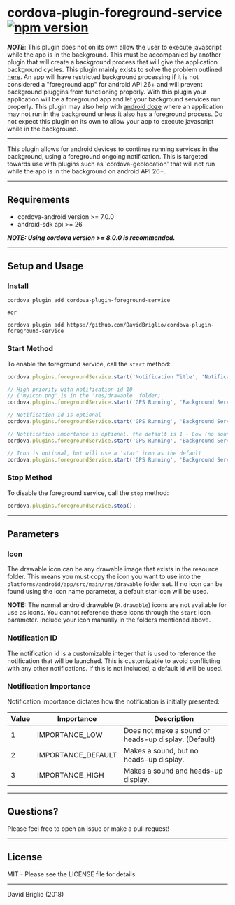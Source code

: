 # cordova-plugin-foreground-service [![npm version](https://badge.fury.io/js/cordova-plugin-foreground-service.svg)](https://badge.fury.io/js/cordova-plugin-foreground-service)

**_NOTE_**: This plugin does not on its own allow the user to execute javascript while the app is in the background. This must be accompanied by another plugin that will create a background process that will give the application background cycles. This plugin mainly exists to solve the problem outlined [here](https://developer.android.com/about/versions/oreo/background#services). An app will have restricted background processing if it is not considered a "foreground app" for android API 26+ and will prevent background pluggins from functioning properly. With this plugin your application will be a foreground app and let your background services run properly. This plugin may also help with [android doze](https://developer.android.com/training/monitoring-device-state/doze-standby#understand_app_standby) where an application may not run in the background unless it also has a foreground process. Do not expect this plugin on its own to allow your app to execute javascript while in the background.

---

This plugin allows for android devices to continue running services in the background, using a foreground ongoing notification. This is targeted towards use with plugins such as 'cordova-geolocation' that will not run while the app is in the background on android API 26+.

---

## Requirements

- cordova-android version >= 7.0.0
- android-sdk api >= 26

**_NOTE: Using cordova version >= 8.0.0 is recommended._**

---

## Setup and Usage

### Install

```shell
cordova plugin add cordova-plugin-foreground-service

#or

cordova plugin add https://github.com/DavidBriglio/cordova-plugin-foreground-service
```

### Start Method

To enable the foreground service, call the `start` method:

```javascript
cordova.plugins.foregroundService.start('Notification Title', 'Notification Text', 'drawable-icon-name', [notification importance], [notification id]);

// High priority with notification id 10
// ('myicon.png' is in the 'res/drawable' folder)
cordova.plugins.foregroundService.start('GPS Running', 'Background Service', 'myicon', 3, 10);

// Notification id is optional
cordova.plugins.foregroundService.start('GPS Running', 'Background Service', 'myicon', 3);

// Notification importance is optional, the default is 1 - Low (no sound or vibration)
cordova.plugins.foregroundService.start('GPS Running', 'Background Service', 'myicon');

// Icon is optional, but will use a 'star' icon as the default
cordova.plugins.foregroundService.start('GPS Running', 'Background Service');
```

### Stop Method

To disable the foreground service, call the `stop` method:

```javascript
cordova.plugins.foregroundService.stop();
```

---

## Parameters

### **Icon**

The drawable icon can be any drawable image that exists in the resource folder. This means you must copy the icon you want to use into the `platforms/android/app/src/main/res/drawable` folder set. If no icon can be found using the icon name parameter, a default star icon will be used.

**NOTE:** The normal android drawable (`R.drawable`) icons are not available for use as icons. You cannot reference these icons through the `start` icon parameter. Include your icon manually in the folders mentioned above.

### **Notification ID**

The notification id is a customizable integer that is used to reference the notification that will be launched. This is customizable to avoid conflicting with any other notifications. If this is not included, a default id will be used.

### **Notification Importance**

Notification importance dictates how the notification is initially presented:

| Value | Importance         | Description                                          |
| ----- | ------------------ | ---------------------------------------------------- |
| 1     | IMPORTANCE_LOW     | Does not make a sound or heads-up display. (Default) |
| 2     | IMPORTANCE_DEFAULT | Makes a sound, but no heads-up display.              |
| 3     | IMPORTANCE_HIGH    | Makes a sound and heads-up display.                  |

---

## Questions?

Please feel free to open an issue or make a pull request!

---

## License

MIT - Please see the LICENSE file for details.

---

David Briglio (2018)
